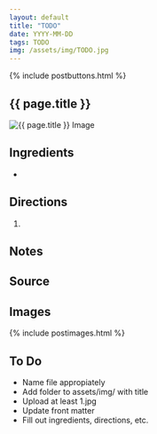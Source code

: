 ```yaml
---
layout: default
title: "TODO"
date: YYYY-MM-DD
tags: TODO
img: /assets/img/TODO.jpg
---
```


{% include postbuttons.html %}
  
## {{ page.title }}  

<img class="recipe-img" src="{{ site.baseurl }}{{ page.img }}" alt="{{ page.title }} Image">

## Ingredients

-
  
## Directions

1.

## Notes

## Source

## Images

{% include postimages.html %}

## To Do

- Name file appropiately
- Add folder to assets/img/ with title
- Upload at least 1.jpg
- Update front matter
- Fill out ingredients, directions, etc.